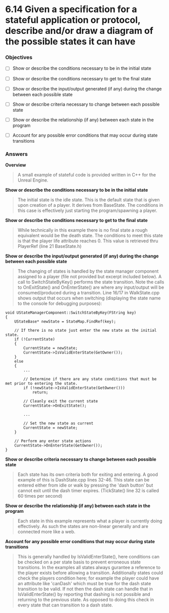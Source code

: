 # 6.14 Given a specification for a stateful application or protocol, describe and/or draw a diagram of the possible states it can have

### Objectives

- [ ] Show or describe the conditions necessary to be in the initial state
- [ ] Show or describe the conditions necessary to get to the final state
- [ ] Show or describe the input/output generated (if any) during the change between each possible state
- [ ] Show or describe criteria necessary to change between each possible state
- [ ] Show or describe the relationship (if any) between each state in the program
- [ ] Account for any possible error conditions that may occur during state transitions


### Answers
**Overview**
> A small example of stateful code is provided written in C++ for the Unreal Engine.

**Show or describe the conditions necessary to be in the initial state**
> The initial state is the idle state. This is the default state that is given upon creation of a player. It derives from BaseState. The conditions in this case is effectively just starting the program/spawning a player.

**Show or describe the conditions necessary to get to the final state**
> While technically in this example there is no final state a rough equivalent would be the death state. The conditions to meet this state is that the player life attribute reaches 0. This value is retrieved thru PlayerRef (line 21 BaseState.h)

**Show or describe the input/output generated (if any) during the change between each possible state**
> The changing of states is handled by the state manager component assigned to a player (file not provided but excerpt included below). A call to SwitchStateByKey() performs the state transition. Note the calls to OnExitState() and OnEnterState() are where any input/output will be consumed/produced during a transition. Line 16/17 in WalkState.cpp shows output that occurs when switching (displaying the state name to the console for debugging purposes):

    void UStateManagerComponent::SwitchStateByKey(FString key)
    {
        UStateBase* newState = StateMap.FindRef(key);

        // If there is no state just enter the new state as the initial state.
        if (!CurrentState)
        {
            CurrentState = newState;
            CurrentState->IsValidEnterState(GetOwner());
        }
        else
        {
            ...

            // Determine if there are any state conditions that must be met prior to entering the state.
            if (!newState->IsValidEnterState(GetOwner()))
                return;

            // Cleanly exit the current state
            CurrentState->OnExitState();
            
            ...

            // Set the new state as current
            CurrentState = newState;
        }

        // Perform any enter state actions
        CurrentState->OnEnterState(GetOwner());
    }

**Show or describe criteria necessary to change between each possible state**
> Each state has its own criteria both for exiting and entering. A good example of this is DashState.cpp lines 32-46. This state can be entered either from idle or walk by pressing the 'dash button' but cannot exit until the dash timer expires. (TickState() line 32 is called 60 times per second)

**Show or describe the relationship (if any) between each state in the program**
> Each state in this example represents what a player is currently doing effectively. As such the states are non-linear generally and are connected more like a web. 

**Account for any possible error conditions that may occur during state transitions**
> This is generally handled by IsValidEnterState(), here conditions can be checked on a per state basis to prevent erroneous state transitions. In the examples all states always gurantee a reference to the player exists before allowing a transition. Additionally states could check the players condition here; for example the player could have an attribute like 'canDash' which must be true for the dash state transition to be valid. If not then the dash state can handle that in IsValidEnterState() by reporting that dashing is not possible and returning to the previous state. As opposed to doing this check in every state that can transition to a dash state.

